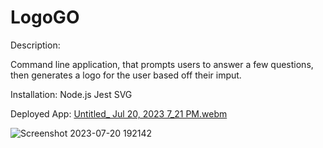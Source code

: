 # LogoGO
Description:

Command line application, that prompts users to answer a few questions, then generates a logo for the user based off their imput.

Installation:
Node.js
Jest
SVG

Deployed App:
[Untitled_ Jul 20, 2023 7_21 PM.webm](https://github.com/Maddieestes/LogoGO/assets/129248476/0711b86e-2b11-4728-980f-6b2e155d71ec)


![Screenshot 2023-07-20 192142](https://github.com/Maddieestes/LogoGO/assets/129248476/584b8366-3dac-4642-91b8-dd36412fcee3)




